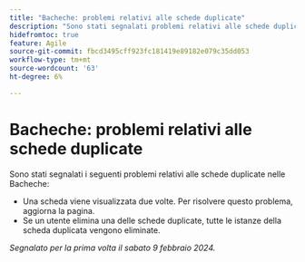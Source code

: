 ```yaml
---
title: "Bacheche: problemi relativi alle schede duplicate"
description: "Sono stati segnalati problemi relativi alle schede duplicate in Bacheche."
hidefromtoc: true
feature: Agile
source-git-commit: fbcd3495cff923fc181419e89182e079c35dd053
workflow-type: tm+mt
source-wordcount: '63'
ht-degree: 6%

---
```



# Bacheche: problemi relativi alle schede duplicate

Sono stati segnalati i seguenti problemi relativi alle schede duplicate nelle Bacheche:

* Una scheda viene visualizzata due volte. Per risolvere questo problema, aggiorna la pagina.
* Se un utente elimina una delle schede duplicate, tutte le istanze della scheda duplicata vengono eliminate.

_Segnalato per la prima volta il sabato 9 febbraio 2024._

